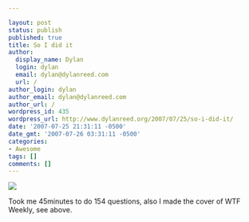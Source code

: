 ```yaml
---

layout: post
status: publish
published: true
title: So I did it
author:
  display_name: Dylan
  login: dylan
  email: dylan@dylanreed.com
  url: /
author_login: dylan
author_email: dylan@dylanreed.com
author_url: /
wordpress_id: 435
wordpress_url: http://www.dylanreed.org/2007/07/25/so-i-did-it/
date: '2007-07-25 21:31:11 -0500'
date_gmt: '2007-07-26 03:31:11 -0500'
categories:
- Awesome
tags: []
comments: []
---
```


![][1]

   [1]: http://farm2.static.flickr.com/1147/900627669_5e217dec46.jpg?v=0

Took me 45minutes to do 154 questions, also I made the cover of WTF Weekly, see above.

